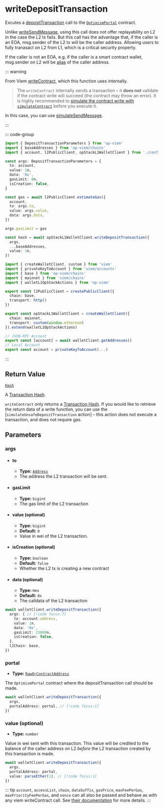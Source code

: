 # writeDepositTransaction

Excutes a [depositTransaction](https://github.com/ethereum-optimism/optimism/blob/develop/packages/contracts-bedrock/src/L1/OptimismPortal.sol#L374) call to the [`OptimismPortal`](https://github.com/ethereum-optimism/optimism/blob/develop/packages/contracts-bedrock/src/L1/OptimismPortal.sol) contract.

Unlike [writeSendMessage](docs/actions/wallet/L1/writeSendMessage), using this call does not offer replayability on L2 in the case the L2 tx fails. But this call has the advantage that, if the caller is an EOA, msg.sender of the L2 tx will be the caller address. Allowing users to fully tranasact on L2 from L1, which is a critical security property.

If the caller is not an EOA, e.g. if the caller is a smart contract wallet, msg.sender on L2 will be [alias](https://github.com/ethereum-optimism/optimism/blob/develop/packages/contracts-bedrock/src/L1/OptimismPortal.sol#L407) of the caller address.

::: warning

From Viem [writeContract]((https://viem.sh/docs/contract/writeContract.html#writecontract)), which this function uses internally.

> The `writeContract` internally sends a transaction – it **does not** validate if the contract write will succeed (the contract may throw an error). It is highly recommended to [simulate the contract write with `simulateContract`](#usage) before you execute it.

In this case, you can use [simulateSendMessage](/docs/actions/wallet/L1/simulateUnsafeDepositTransaction).

:::

::: code-group

```ts [example.ts]
import { DepositTransactionParameters } from 'op-viem'
import { baseAddresses } from 'op-viem/chains'
import { account, l2PublicClient, opStackL1WalletClient } from './config'

const args: DepositTransactionParameters = {
  to: account,
  value: 1n,
  data: '0x',
  gasLimit: 0n,
  isCreation: false,
}

const gas = await l2PublicClient.estimateGas({
  account,
  to: args.to,
  value: args.value,
  data: args.data,
})

args.gasLimit = gas

const hash = await opStackL1WalletClient.writeDepositTransaction({
  args,
  ...baseAddresses,
  value: 1n,
})
```

```ts [config.ts]
import { createWalletClient, custom } from 'viem'
import { privateKeyToAccount } from 'viem/accounts'
import { base } from 'op-viem/chains'
import { mainnet } from 'viem/chains'
import { walletL1OpStackActions } from 'op-viem'

export const l2PublicClient = createPublicClient({
  chain: base,
  transport: http()
})

export const opStackL1WalletClient = createWalletClient({
  chain: mainnet,
  transport: custom(window.ethereum)
}).extend(walletL1OpStackActions)

// JSON-RPC Account
export const [account] = await walletClient.getAddresses()
// Local Account
export const account = privateKeyToAccount(...)
```

:::

## Return Value

[`Hash`](https://viem.sh/docs/glossary/types#hash)

A [Transaction Hash](https://viem.sh/docs/glossary/terms#hash).

`writeContract` only returns a [Transaction Hash](https://viem.sh/docs/glossary/terms#hash). If you would like to retrieve the return data of a write function, you can use the [`simulateUnsafeDepositTransaction` action] – this action does not execute a transaction, and does not require gas.

## Parameters

### args

- #### to
  - **Type:** [`Address`](https://viem.sh/docs/glossary/types#address)
  - The address the L2 transaction will be sent.

- #### gasLimit
  - **Type:** `bigint`
  - The gas limit of the L2 transaction

- #### value (optional)
  - **Type:** `bigint`
  - **Default:** `0`
  - Value in wei of the L2 transaction.

- #### isCreation (optional)
  - **Type:** `boolean`
  - **Default:** `false`
  - Whether the L2 tx is creating a new contract

- #### data (optional)
  - **Type:** `Hex`
  - **Default:** `0x`
  - The calldata of the L2 transaction

```ts
await walletClient.writeDepositTransaction({
  args: { // [!code focus:7]
    to: account.address,
    value: 1n,
    data: '0x',
    gasLimit: 21000n,
    isCreation: false,
  },
  l2Chain: base,
})
```

### portal

- **Type:** [`RawOrContractAddress`](https://viem.sh/docs/glossary/types#raworcontractaddress)

The `OptimismPortal` contract where the depositTransaction call should be made.

```ts
await walletClient.writeDepositTransaction({
  args,
  portalAddress: portal, // [!code focus:1]
})
```

### value (optional)

- **Type:** `number`

Value in wei sent with this transaction. This value will be credited to the balance of the caller address on L2 _before_ the L2 transaction created by this transaction is made.

```ts
await walletClient.writeDepositTransaction({
  args,
  portalAddress: portal,
  value: parseEther(1), // [!code focus:1]
})
```

::: tip
`account`, `accessList`, `chain`, `dataSuffix`, `gasPrice`, `maxFeePerGas`, `maxPriorityFeePerGas`, and `nonce` can all also be passed and behave as with any viem writeContract call. See [their documentation](https://viem.sh/docs/contract/writeContract.html#writecontract) for more details.
:::
